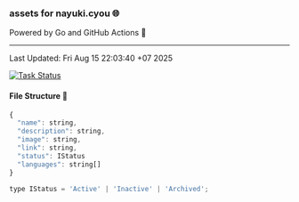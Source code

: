 ### assets for nayuki.cyou  🌐

Powered by Go and GitHub Actions 🚀

---

Last Updated: Fri Aug 15 22:03:40 +07 2025

[![Task Status](https://github.com/Kuuuuuuuu/assets/actions/workflows/main.yml/badge.svg)](https://github.com/Kuuuuuuuu/assets/actions/workflows/main.yml)

#### File Structure 📁

```js
{
  "name": string,
  "description": string,
  "image": string,
  "link": string,
  "status": IStatus
  "languages": string[]
}

type IStatus = 'Active' | 'Inactive' | 'Archived';
```
